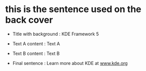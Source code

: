 # this is the sentence used on the back cover

- Title with background :
KDE Framework 5

- Text A content :
Text A

- Text B content :
Text B

- Final sentence :
Learn more about KDE at www.kde.org
